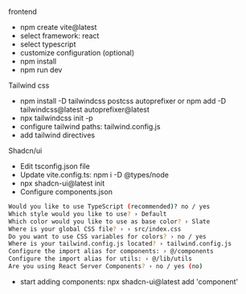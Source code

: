 

 frontend
 - npm create vite@latest
 - select framework: react
 - select typescript
 -  customize configuration (optional)
 - npm install
 - npm run dev

 Tailwind css
 - npm install -D tailwindcss postcss autoprefixer or npm add -D tailwindcss@latest autoprefixer@latest
 - npx tailwindcss init -p
 - configure tailwind paths: tailwind.config.js
 - add tailwind directives

 Shadcn/ui
- Edit tsconfig.json file
- Update vite.config.ts: npm i -D @types/node
- npx shadcn-ui@latest init
- Configure components.json

```bash
Would you like to use TypeScript (recommended)? no / yes
Which style would you like to use? › Default
Which color would you like to use as base color? › Slate
Where is your global CSS file? › › src/index.css
Do you want to use CSS variables for colors? › no / yes
Where is your tailwind.config.js located? › tailwind.config.js
Configure the import alias for components: › @/components
Configure the import alias for utils: › @/lib/utils
Are you using React Server Components? › no / yes (no)
```
- start adding components: npx shadcn-ui@latest add 'component'

